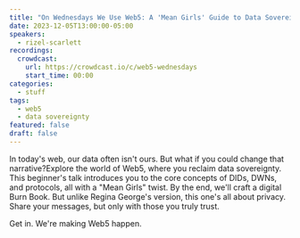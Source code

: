 ```yaml
---
title: "On Wednesdays We Use Web5: A 'Mean Girls' Guide to Data Sovereignty"
date: 2023-12-05T13:00:00-05:00
speakers:
  - rizel-scarlett
recordings:
  crowdcast:
    url: https://crowdcast.io/c/web5-wednesdays
    start_time: 00:00
categories:
  - stuff
tags:
  - web5
  - data sovereignty
featured: false
draft: false
---
```


In today's web, our data often isn't ours. But what if you could change that narrative?Explore the world of Web5, where you reclaim data sovereignty. This beginner's talk introduces you to the core concepts of DIDs, DWNs, and protocols, all with a "Mean Girls" twist. By the end, we'll craft a digital Burn Book. But unlike Regina George's version, this one's all about privacy. Share your messages, but only with those you truly trust.

Get in. We're making Web5 happen.